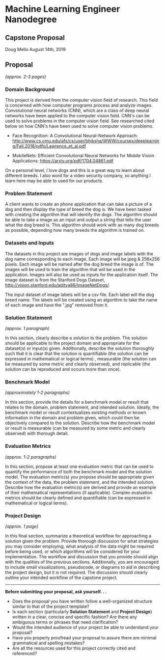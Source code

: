 # Machine Learning Engineer Nanodegree
## Capstone Proposal
Doug Mello
August 14th, 2019

## Proposal
_(approx. 2-3 pages)_

### Domain Background

This project is derived from the computer vision field of research. This field is concerned with how computer programs process and analyze images. Convolutional neural networks (CNN), which are a class of deep neural networks have been applied to the computer vision field. CNN's can be used to solve problems in the computer vision field. See researched cited below on how CNN's have been used to solve computer vision problems.

- Face Recognition: A Convolutional Neural-Network Approach: http://www.cs.cmu.edu/afs/cs/user/bhiksha/WWW/courses/deeplearning/Fall.2016/pdfs/Lawrence_et_al.pdf

- MobileNets: Efficient Convolutional Neural Networks for Mobile Vision Applications: https://arxiv.org/pdf/1704.04861.pdf

On a personal level, I love dogs and this is a great way to learn about different breeds. I also word for a video security company, so anything I learn here may be able to used for our products.

### Problem Statement

A client wants to create an phone application that can take a picture of a dog and then display the type of breed the dog is. We have been tasked with creating the algorithm that will identify the dogs. The algorithm should be able to take a image as an input and output a string that tells the user what the dog breed is. This algorithm should work with as many dog breeds as possible, depending how many breeds the algorithm is trained on.

### Datasets and Inputs

The datasets in this project are images of dogs and image labels with the dog name corresponding to each image. Each image will be jpeg & 256x256 pixels. Each image will be named after the dog breed the image is of. The images will be used to train the algorithm that will be used in the application. Images will also be used as inputs for the application itself. The image dataset is from the Stanford Dogs Dataset, http://vision.stanford.edu/aditya86/ImageNetDogs/.

The input dataset of image labels will be a csv file. Each label will the dog breed name. The labels will be created using an algorithm to take the name of each image and have the ".jpg" removed from it.

### Solution Statement
_(approx. 1 paragraph)_

In this section, clearly describe a solution to the problem. The solution should be applicable to the project domain and appropriate for the dataset(s) or input(s) given. Additionally, describe the solution thoroughly such that it is clear that the solution is quantifiable (the solution can be expressed in mathematical or logical terms) , measurable (the solution can be measured by some metric and clearly observed), and replicable (the solution can be reproduced and occurs more than once).

### Benchmark Model
_(approximately 1-2 paragraphs)_

In this section, provide the details for a benchmark model or result that relates to the domain, problem statement, and intended solution. Ideally, the benchmark model or result contextualizes existing methods or known information in the domain and problem given, which could then be objectively compared to the solution. Describe how the benchmark model or result is measurable (can be measured by some metric and clearly observed) with thorough detail.

### Evaluation Metrics
_(approx. 1-2 paragraphs)_

In this section, propose at least one evaluation metric that can be used to quantify the performance of both the benchmark model and the solution model. The evaluation metric(s) you propose should be appropriate given the context of the data, the problem statement, and the intended solution. Describe how the evaluation metric(s) are derived and provide an example of their mathematical representations (if applicable). Complex evaluation metrics should be clearly defined and quantifiable (can be expressed in mathematical or logical terms).

### Project Design
_(approx. 1 page)_

In this final section, summarize a theoretical workflow for approaching a solution given the problem. Provide thorough discussion for what strategies you may consider employing, what analysis of the data might be required before being used, or which algorithms will be considered for your implementation. The workflow and discussion that you provide should align with the qualities of the previous sections. Additionally, you are encouraged to include small visualizations, pseudocode, or diagrams to aid in describing the project design, but it is not required. The discussion should clearly outline your intended workflow of the capstone project.

-----------

**Before submitting your proposal, ask yourself. . .**

- Does the proposal you have written follow a well-organized structure similar to that of the project template?
- Is each section (particularly **Solution Statement** and **Project Design**) written in a clear, concise and specific fashion? Are there any ambiguous terms or phrases that need clarification?
- Would the intended audience of your project be able to understand your proposal?
- Have you properly proofread your proposal to assure there are minimal grammatical and spelling mistakes?
- Are all the resources used for this project correctly cited and referenced?
